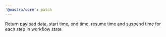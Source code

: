 ```yaml
---
'@mastra/core': patch
---
```


Return payload data, start time, end time, resume time and suspend time for each step in workflow state
